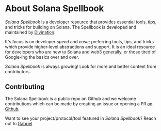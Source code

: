 # About Solana Spellbook

_Solana Spellbook_ is a developer resource that provides essential tools, tips, and tricks for building on Solana. The Spellbook is developed and maintained by [Divination](https://divination.dev).&#x20;

It's focus is on developer _speed_ and _ease_; preferring tools, tips, and tricks which provide higher-level abstractions and support.  It is an ideal resource for developers who are new to Solana and web3 generally, or those tired of Google-ing the basics over and over.

_Solana Spellbook_ is always growing! Look for more and better content from contributors.&#x20;

## Contributing

The Solana Spellbook is a public repo on Github and we welcome contributions which can be made by creating an issue or opening a PR [on Github](https://github.com/gcunruh/solana-spellbook).&#x20;

Want to see your project/protocol/tool featured in _Solana Spellbook_? Reach out to [Gabriel ](https://app.gitbook.com/u/BE1MZzKVHHNgCTJXfuwinFcl2sk2 "mention")
